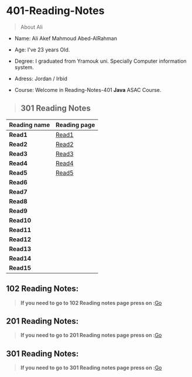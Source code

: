 # 401-Reading-Notes

>About Ali 

* Name: Ali Akef Mahmoud Abed-AlRahman

* Age: I've 23 years Old.

* Degree: I graduated from Yramouk uni. Specially Computer information system. 

* Adress: Jordan / Irbid

* Course: Welcome in Reading-Notes-401 **Java** ASAC Course.

>## 301 Reading Notes

Reading name     | Reading page
---------------- | ----------------------
**Read1**        | [Read1](Read1.md)
**Read2**        | [Read2](Read2.md)
**Read3**        | [Read3](Read3.md)
**Read4**        | [Read4](Read4.md)
**Read5**        | [Read5](Read5.md)
**Read6**        | 
**Read7**        | 
**Read8**        | 
**Read9**        | 
**Read10**       | 
**Read11**       | 
**Read12**       | 
**Read13**       | 
**Read14**       | 
**Read15**       | 



## 102 Reading Notes:

>**If you need to go to 102 Reading notes page press on :**[Go](https://alishiyyab.github.io/Reading-notes/)

## 201 Reading Notes:

>**If you need to go to 201 Reading notes page press on :**[Go](https://github.com/AliShiyyab/Reading-Notes-201)

## 301 Reading Notes:

>**If you need to go to 301 Reading notes page press on :**[Go](https://github.com/AliShiyyab/Reading-Notes-301)
